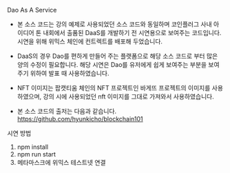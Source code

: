Dao As A Service

* 본 소스 코드는 강의 예제로 사용되었던 소스 코드와 동일하며 코인플러그 사내 아이디어 톤 내회에서 출품된 DaaS를 개발하기 전 시연용으로 보여주는 코드입니다.
 시연을 위해 위믹스 체인에 컨트렉트를 배포해 두었습니다.

* DaaS의 경우 Dao를 편하게 만들어 주는 플랫폼으로 해당 소스 코드로 부터 많은 양의 수정이 필요합니다. 해당 시연은 Dao를 유저에게 쉽게 보여주는 부분을 보여주기 위하여 발표 때 사용하였습니다.

* NFT 이미지는 팝캣티움 체인의 NFT 프로젝트인 바게뜨 프로젝트의 이미지를 사용하였으며, 강의 시에 사용되었던 nft 이미지를 그대로 가져와서 사용하였습니다.

* 본 소스 코드의 출저는 다음과 같습니다. 
  https://github.com/hyunkicho/blockchain101

시연 방법
1. npm install
2. npm run start
3. 메타마스크에 위믹스 테스트넷 연결
